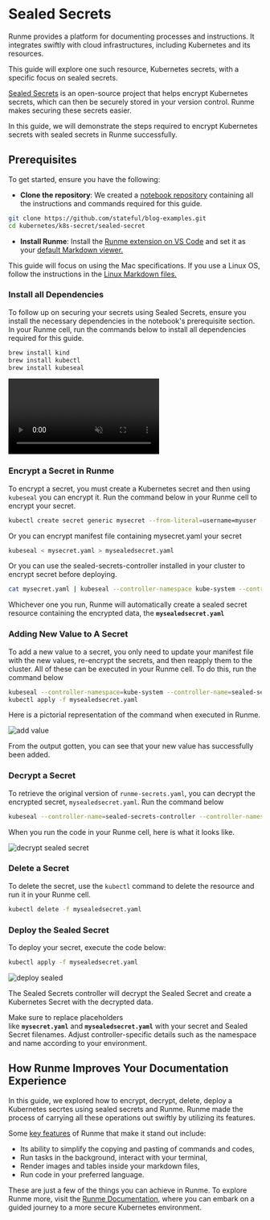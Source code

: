 # Sealed Secrets

Runme provides a platform for documenting processes and instructions. It integrates swiftly with cloud infrastructures, including Kubernetes and its resources.

This guide will explore one such resource, Kubernetes secrets, with a specific focus on sealed secrets.

[Sealed Secrets](https://archive.eksworkshop.com/beginner/200_secrets/installing-sealed-secrets/) is an open-source project that helps encrypt Kubernetes secrets, which can then be securely stored in your version control. Runme makes securing these secrets easier.

In this guide, we will demonstrate the steps required to encrypt Kubernetes secrets with sealed secrets in Runme successfully.

## Prerequisites

To get started, ensure you have the following:

- **Clone the repository**: We created a [notebook repository](https://github.com/stateful/blog-examples/tree/main/kubernetes/k8s-secret/sealed-secret) containing all the instructions and commands required for this guide.

```sh {"id":"01HYBANSBEGDG8RCXAJB3P75FH"}
git clone https://github.com/stateful/blog-examples.git
cd kubernetes/k8s-secret/sealed-secret
```

- **Install Runme**: Install the [Runme extension on VS Code](https://marketplace.visualstudio.com/items?itemName=stateful.runme) and set it as your [default Markdown viewer.](https://docs.runme.dev/installation/vscode#how-to-set-vs-code-as-your-default-markdown-viewer)

This guide will focus on using the Mac specifications. If you use a Linux OS, follow the instructions in the [Linux Markdown files.](https://github.com/stateful/blog-examples/blob/main/kubernetes/k8s-secret/sealed-secret/linux-sealedsecrets.md)

### Install all Dependencies

To follow up on securing your secrets using Sealed Secrets, ensure you install the necessary dependencies in the notebook's prerequisite section. In your Runme cell, run the commands below to install all dependencies required for this guide.

```sh {"id":"01HYBAST575EKGMG6PW081YNFK"}
brew install kind
brew install kubectl
brew install kubeseal
```

<video autoPlay loop muted playsInline controls>
  <source src="/videos/sealed-secrets-runme.mp4" type="video/mp4" />
  <source src="/videos/sealed-secrets-runme.webm" type="video/webm" />
</video>

### **Encrypt a Secret in Runme**[](/guide/k8s-secret#encrypt-a-secret)

To encrypt a secret, you must create a Kubernetes secret and then using `kubeseal` you can encrypt it. Run the command below in your Runme cell to encrypt your secret.

```sh {"id":"01HYBAVNNJQ40YSKKAXF3653J2"}
kubectl create secret generic mysecret --from-literal=username=myuser --from-literal=password=mypassword --dry-run=client -o yaml | kubeseal > mysealedsecret.yaml
```

Or you can encrypt manifest file containing mysecret.yaml your secret

```sh {"id":"01HYBAW0WC6R9QYK6W19NP6W34"}
kubeseal < mysecret.yaml > mysealedsecret.yaml
```

Or you can use the sealed-secrets-controller installed in your cluster to encrypt secret before deploying.

```sh {"id":"01HYBAX0N8475XQ1Y49YMNDW1J"}
cat mysecret.yaml | kubeseal --controller-namespace kube-system --controller-name sealed-secrets-controller --format yaml > mysealedsecret.yaml
```

Whichever one you run, Runme will automatically create a sealed secret resource containing the encrypted data, the **`mysealedsecret.yaml`**

### Adding New Value to A Secret

To add a new value to a secret, you only need to update your manifest file with the new values, re-encrypt the secrets, and then reapply them to the cluster. All of these can be executed in your Runme cell. To do this, run the command below

```sh {"id":"01HYBAYYWG89SF0SNTY27YH468"}
kubeseal --controller-namespace=kube-system --controller-name=sealed-secrets-controller < new_secret.yaml > mysealedsecret.yaml
kubectl apply -f mysealedsecret.yaml
```

Here is a pictorial representation of the command when executed in Runme.

![add value](/img/guide-page/add-secret.png)

From the output gotten, you can see that your new value has successfully been added.

### Decrypt a Secret[](/guide/k8s-secret#decrypt-a-secret)

To retrieve the original version of `runme-secrets.yaml`, you can decrypt the encrypted secret, `mysealedsecret.yaml`. Run the command below

```sh {"id":"01HYBANBSHN43RFRRNP1J6P7YA"}
kubeseal --controller-name=sealed-secrets-controller --controller-namespace=kube-system  < mysealedsecret.yaml > mysecrets.yaml
```

When you run the code in your Runme cell, here is what it looks like.

![decrypt sealed secret](/img/guide-page/decrypt-sealed-secrets.png)

### Delete a Secret

To delete the secret, use the `kubectl` command to delete the resource and run it in your Runme cell.

```sh {"id":"01HYBANBSHN43RFRRNP3Q0KKFB"}
kubectl delete -f mysealedsecret.yaml
```

### **Deploy the Sealed Secret**[](/guide/k8s-secret#deploy-the-sealed-secret)

To deploy your secret, execute the code below:

```sh {"id":"01HYBANBSHN43RFRRNP5PR5P9S"}
kubectl apply -f mysealedsecret.yaml
```

![deploy sealed](/img/guide-page/sealed-secret-apply.png)

The Sealed Secrets controller will decrypt the Sealed Secret and create a Kubernetes Secret with the decrypted data.

Make sure to replace placeholders like **`mysecret.yaml`** and **`mysealedsecret.yaml`** with your secret and Sealed Secret filenames. Adjust controller-specific details such as the namespace and name according to your environment.

## How Runme Improves Your Documentation Experience

In this guide, we explored how to encrypt, decrypt, delete, deploy a Kubernetes secrtes using sealed secrets and Runme. Runme made the process of carrying all these operations out swiftly by utilizing its features.

Some [key features](https://docs.runme.dev/getting-started/features) of Runme that make it stand out include:

- Its ability to simplify the copying and pasting of commands and codes,
- Run tasks in the background, interact with your terminal,
- Render images and tables inside your markdown files,
- Run code in your preferred language.

These are just a few of the things you can achieve in Runme. To explore Runme more, visit the [Runme Documentation](https://docs.runme.dev/), where you can embark on a guided journey to a more secure Kubernetes environment.
